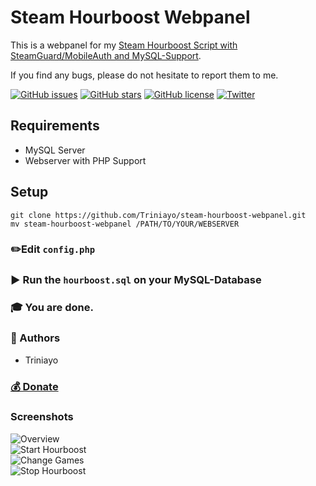# Steam Hourboost Webpanel
This is a webpanel for my [Steam Hourboost Script with SteamGuard/MobileAuth and MySQL-Support](https://github.com/Triniayo/steam-hourboost-2fa-mysql).

If you find any bugs, please do not hesitate to report them to me.

[![GitHub issues](https://img.shields.io/github/issues/Triniayo/steam-hourboost-webpanel.svg)](https://github.com/Triniayo/steam-hourboost-webpanel/issues)
[![GitHub stars](https://img.shields.io/github/stars/Triniayo/steam-hourboost-webpanel.svg)](https://github.com/Triniayo/steam-hourboost-webpanel/stargazers)
[![GitHub license](https://img.shields.io/github/license/Triniayo/steam-hourboost-webpanel.svg)](https://github.com/Triniayo/steam-hourboost-webpanel)
[![Twitter](https://img.shields.io/twitter/url/https/github.com/Triniayo/steam-hourboost-webpanel.svg?style=social)](https://twitter.com/intent/tweet?text=Wow:&url=https%3A%2F%2Fgithub.com%2FTriniayo%2Fsteam-hourboost-webpanel)

## Requirements

- MySQL Server
- Webserver with PHP Support

## Setup

`git clone https://github.com/Triniayo/steam-hourboost-webpanel.git`    
`mv steam-hourboost-webpanel /PATH/TO/YOUR/WEBSERVER`

### ✏️Edit `config.php`

### ▶️ Run the `hourboost.sql` on your MySQL-Database

### 🎓 You are done.

### 🤖 Authors

* Triniayo

### [💰 Donate](https://paypal.me/TriniaCS)

### Screenshots
![Overview](https://trinia.pro/file/xtdna.png "Overview")    
![Start Hourboost](https://trinia.pro/file/36fvu.png "Start Hourboost")    
![Change Games](https://trinia.pro/file/2ym8d.png "Change Games")    
![Stop Hourboost](https://trinia.pro/file/7jvod.png "Stop Hourboost")    
